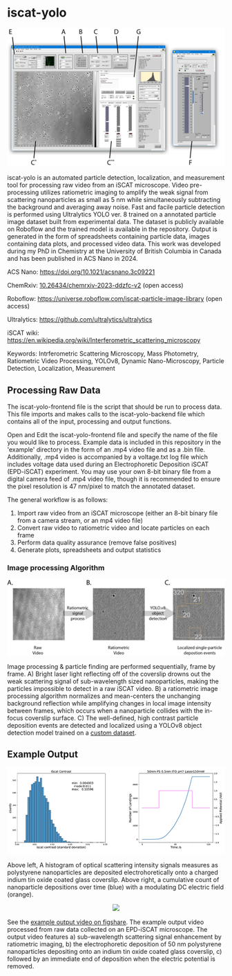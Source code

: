 # iscat-yolo 
![EPD-iSCAT Graphical Abstract](https://github.com/MatthewKowal/iscat-labview/blob/main/figures/Microscope%20GUI.png)

iscat-yolo is an automated particle detection, localization, and measurement tool for processing raw video from an iSCAT microscope. Video pre-processing utilizes ratiometric imaging to amplify the weak signal from scattering nanoparticles as small as 5 nm while simultaneously subtracting the background and averaging away noise. Fast and facile particle detection is performed using Ultralytics YOLO ver. 8 trained on a annotated particle image dataset built from experimental data. The dataset is publicly available on Roboflow and the trained model is available in the repository. Output is generated in the form of spreadsheets containing particle data, images containing data plots, and processed video data. This work was developed during my PhD in Chemistry at the University of British Columbia in Canada and has been published in ACS Nano in 2024.

  ACS Nano: https://doi.org/10.1021/acsnano.3c09221
  
  ChemRxiv: [10.26434/chemrxiv-2023-ddzfc-v2](https://doi.org/10.26434/chemrxiv-2023-ddzfc-v2) (open access)
  
  Roboflow: https://universe.roboflow.com/iscat-particle-image-library (open access)
  
  Ultralytics:  https://github.com/ultralytics/ultralytics

  iSCAT wiki:  https://en.wikipedia.org/wiki/Interferometric_scattering_microscopy


Keywords: Intrferometric Scattering Microscopy, Mass Photometry, Ratiometric Video Processing, YOLOv8, Dynamic Nano-Microscopy, Particle Detection, Localization, Measurement

## Processing Raw Data
The iscat-yolo-frontend file is the script that should be run to process data. This file imports and makes calls to the iscat-yolo-backend file which contains all of the input, processing and output functions.

Open and Edit the iscat-yolo-frontend file and specify the name of the file you would like to process. Example data is included in this repository in the 'example' directory in the form of an .mp4 video file and as a .bin file. Additionally, .mp4 video is accompanied by a voltage.txt log file which includes voltage data used during an Electrophoretic Deposition iSCAT (EPD-iSCAT) experiment. You may use your own 8-bit binary file from a digital camera feed of .mp4 video file, though it is recommended to ensure the pixel resolution is 47 nm/pixel to match the annotated dataset.

The general workflow is as follows:
1) Import raw video from an iSCAT microscope (either an 8-bit binary file from a camera stream, or an mp4 video file)
2) Convert raw video to ratiometric video and locate particles on each frame
3) Perform data quality assurance (remove false positives)
4) Generate plots, spreadsheets and output statistics


### Image processing Algorithm
![Image processing steps](https://github.com/MatthewKowal/iscat-yolo/blob/main/figures/image%20processing.png)

Image processing & particle finding are performed sequentially, frame by frame. A) Bright laser light reflecting off of the coverslip drowns out the weak scattering signal of sub-wavelength sized nanoparticles, making the particles impossible to detect in a raw iSCAT video. B) a ratiometric image processing algorithm normalizes and mean-centers the unchanging background reflection while amplifying changes in local image intensity between frames, which occurs when a nanoparticle collides with the in-focus coverslip surface. C) The well-defined, high contrast particle deposition events are detected and localized using a YOLOv8 object detection model trained on a [custom dataset](https://universe.roboflow.com/iscat-particle-image-library/iscat-particle-image-library).

## Example Output
![Contrast Histogram](https://github.com/MatthewKowal/iscat-yolo/blob/main/figures/sample%20output.png)

Above left, A histogram of optical scattering intensity signals measures as polystyrene nanoparticles are deposited electrohoretically onto a charged indium tin oxide coated glass coverslip. Above right, a cumulative count of nanoparticle depositions over time (blue) with a modulating DC electric field (orange).


<p align="center">
<img src=https://github.com/MatthewKowal/iscat-yolo/assets/13578147/479c75f4-5039-4c8b-92ff-ee0b07ec8545>
</p>
See the <a href="https://figshare.com/articles/media/Electrophoretic_Deposition_Interferometric_Scattering_Microscopy_EPD-iSCAT_voltage_controlled_deposition_and_detection_of_50_nm_polystyrene_nanoparticles_/24185811">example output video on figshare</a>. The example output video processed from raw data collected on an EPD-iSCAT microscope. The output video features a) sub-wavelength scattering signal enhancement by ratiometric imaging, b) the electrophoretic deposition of 50 nm polystyrene nanoparticles depositing onto an indium tin oxide coated glass coverslip, c) followed by an immediate end of deposition when the electric potential is removed.
